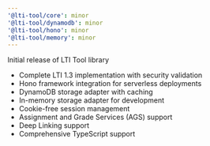 ```yaml
---
'@lti-tool/core': minor
'@lti-tool/dynamodb': minor
'@lti-tool/hono': minor
'@lti-tool/memory': minor
---
```


Initial release of LTI Tool library

- Complete LTI 1.3 implementation with security validation
- Hono framework integration for serverless deployments
- DynamoDB storage adapter with caching
- In-memory storage adapter for development
- Cookie-free session management
- Assignment and Grade Services (AGS) support
- Deep Linking support
- Comprehensive TypeScript support
